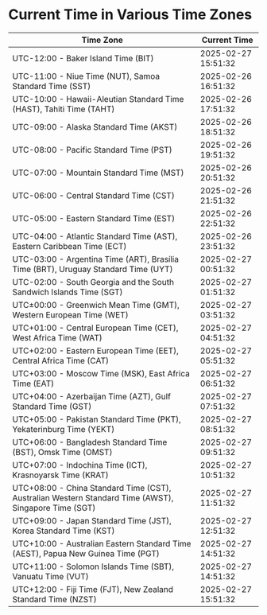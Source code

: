 # Current Time in Various Time Zones

| Time Zone | Current Time |
|-----------|--------------|
| UTC-12:00 - Baker Island Time (BIT) | 2025-02-27 15:51:32 |
| UTC-11:00 - Niue Time (NUT), Samoa Standard Time (SST) | 2025-02-26 16:51:32 |
| UTC-10:00 - Hawaii-Aleutian Standard Time (HAST), Tahiti Time (TAHT) | 2025-02-26 17:51:32 |
| UTC-09:00 - Alaska Standard Time (AKST) | 2025-02-26 18:51:32 |
| UTC-08:00 - Pacific Standard Time (PST) | 2025-02-26 19:51:32 |
| UTC-07:00 - Mountain Standard Time (MST) | 2025-02-26 20:51:32 |
| UTC-06:00 - Central Standard Time (CST) | 2025-02-26 21:51:32 |
| UTC-05:00 - Eastern Standard Time (EST) | 2025-02-26 22:51:32 |
| UTC-04:00 - Atlantic Standard Time (AST), Eastern Caribbean Time (ECT) | 2025-02-26 23:51:32 |
| UTC-03:00 - Argentina Time (ART), Brasília Time (BRT), Uruguay Standard Time (UYT) | 2025-02-27 00:51:32 |
| UTC-02:00 - South Georgia and the South Sandwich Islands Time (SGT) | 2025-02-27 01:51:32 |
| UTC±00:00 - Greenwich Mean Time (GMT), Western European Time (WET) | 2025-02-27 03:51:32 |
| UTC+01:00 - Central European Time (CET), West Africa Time (WAT) | 2025-02-27 04:51:32 |
| UTC+02:00 - Eastern European Time (EET), Central Africa Time (CAT) | 2025-02-27 05:51:32 |
| UTC+03:00 - Moscow Time (MSK), East Africa Time (EAT) | 2025-02-27 06:51:32 |
| UTC+04:00 - Azerbaijan Time (AZT), Gulf Standard Time (GST) | 2025-02-27 07:51:32 |
| UTC+05:00 - Pakistan Standard Time (PKT), Yekaterinburg Time (YEKT) | 2025-02-27 08:51:32 |
| UTC+06:00 - Bangladesh Standard Time (BST), Omsk Time (OMST) | 2025-02-27 09:51:32 |
| UTC+07:00 - Indochina Time (ICT), Krasnoyarsk Time (KRAT) | 2025-02-27 10:51:32 |
| UTC+08:00 - China Standard Time (CST), Australian Western Standard Time (AWST), Singapore Time (SGT) | 2025-02-27 11:51:32 |
| UTC+09:00 - Japan Standard Time (JST), Korea Standard Time (KST) | 2025-02-27 12:51:32 |
| UTC+10:00 - Australian Eastern Standard Time (AEST), Papua New Guinea Time (PGT) | 2025-02-27 14:51:32 |
| UTC+11:00 - Solomon Islands Time (SBT), Vanuatu Time (VUT) | 2025-02-27 14:51:32 |
| UTC+12:00 - Fiji Time (FJT), New Zealand Standard Time (NZST) | 2025-02-27 15:51:32 |
